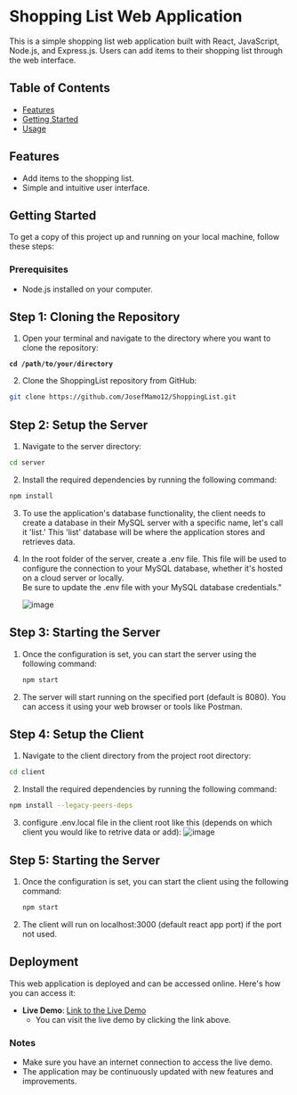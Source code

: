 # Shopping List Web Application

This is a simple shopping list web application built with React, JavaScript, Node.js, and Express.js. Users can add items to their shopping list through the web interface.

## Table of Contents

- [Features](#features)
- [Getting Started](#getting-started)
- [Usage](#usage)

## Features

- Add items to the shopping list.
- Simple and intuitive user interface.

## Getting Started

To get a copy of this project up and running on your local machine, follow these steps:

### Prerequisites

- Node.js installed on your computer.

## Step 1: Cloning the Repository
1. Open your terminal and navigate to the directory where you want to clone the repository:

  **`cd /path/to/your/directory`**

2. Clone the ShoppingList repository from GitHub:

```bash
git clone https://github.com/JosefMamo12/ShoppingList.git
```

## Step 2: Setup the Server

1. Navigate to the server directory:

``` bash
cd server
```

2. Install the required dependencies by running the following command:

``` bash
npm install
```

3. To use the application's database functionality, the client needs to create a database in their MySQL server with a specific name, let's call it 'list.' This 'list' database will be where the application stores and retrieves data.  

4. In the root folder of the server, create a .env file. This file will be used to configure the connection to your MySQL database, whether it's hosted on a cloud server or locally. <br/> Be sure to update the .env file with your MySQL database credentials."

   ![image](https://github.com/JosefMamo12/ShoppingList/assets/73185009/bd9861e2-269d-4ee5-a165-e3d4655f0fe4)

## Step 3: Starting the Server
1. Once the configuration is set, you can start the server using the following command:

    ```bash
    npm start
    ```
2. The server will start running on the specified port (default is 8080). You can access it using your web browser or tools like Postman.

## Step 4: Setup the Client
1. Navigate to the client directory from the project root directory:

``` bash
cd client
```

2. Install the required dependencies by running the following command:

``` bash
npm install --legacy-peers-deps
```
3. configure .env.local file in the client root like this (depends on which client you would like to retrive data or add):
![image](https://github.com/JosefMamo12/ShoppingList/assets/73185009/d411e2a2-bd73-49d4-a627-6ad167e92f32)

## Step 5: Starting the Server
1. Once the configuration is set, you can start the client using the following command:

    ```bash
    npm start
    ```
2. The client will run on localhost:3000 (default react app port) if the port not used.


## Deployment

This web application is deployed and can be accessed online. Here's how you can access it:

- **Live Demo**: [Link to the Live Demo](https://shop-list223.netlify.app/)
  - You can visit the live demo by clicking the link above.

### Notes

- Make sure you have an internet connection to access the live demo.
- The application may be continuously updated with new features and improvements.

